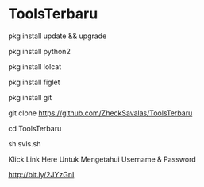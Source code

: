 # ToolsTerbaru
pkg install update && upgrade

pkg install python2

pkg install lolcat

pkg install figlet

pkg install git

git clone https://github.com/ZheckSavalas/ToolsTerbaru

cd ToolsTerbaru

sh svls.sh

Klick Link Here Untuk Mengetahui Username & Password

http://bit.ly/2JYzGnI

